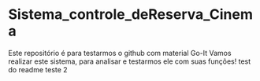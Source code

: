 # Sistema_controle_deReserva_Cinema
 Este repositório é para testarmos o github com material Go-It
Vamos realizar este sistema, para  analisar e testarmos ele com suas  funções!
test do readme
teste 2
